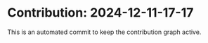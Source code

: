# Contribution: 2024-12-11-17-17
This is an automated commit to keep the contribution graph active.
